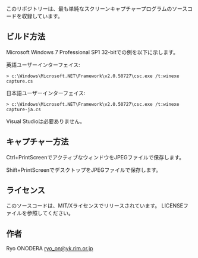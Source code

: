 このリポジトリーは、最も単純なスクリーンキャプチャープログラムのソースコードを収録しています。

## ビルド方法
Microsoft Windows 7 Professional SP1 32-bitでの例を以下に示します。

英語ユーザーインターフェイス:
```
> c:\Windows\Microsoft.NET\Framework\v2.0.50727\csc.exe /t:winexe capture.cs
```

日本語ユーザーインターフェイス:
```
> c:\Windows\Microsoft.NET\Framework\v2.0.50727\csc.exe /t:winexe capture-ja.cs
```

Visual Studioは必要ありません。


## キャプチャー方法
Ctrl+PrintScreenでアクティブなウィンドウをJPEGファイルで保存します。

Shift+PrintScreenでデスクトップをJPEGファイルで保存します。


## ライセンス
このソースコードは、MIT/Xライセンスでリリースされています。
LICENSEファイルを参照してください。


## 作者
Ryo ONODERA <ryo_on@yk.rim.or.jp>
